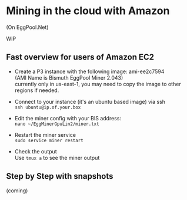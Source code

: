 # Mining in the cloud with Amazon
(On EggPool.Net)

WIP

## Fast overview for users of Amazon EC2

- Create a P3 instance with the following image: ami-ee2c7594  
(AMI Name is Bismuth EggPool Miner 2.043)  
currently only in us-east-1, you may need to copy the image to other regions if needed.

- Connect to your instance (it's an ubuntu based image) via ssh  
`ssh ubuntu@ip.of.your.box`

- Edit the miner config with your BIS address:  
`nano ~/EggMinerGpuLin2/miner.txt`

- Restart the miner service  
`sudo service miner restart`

- Check the output  
Use `tmux a` to see the miner output

## Step by Step with snapshots

(coming)
